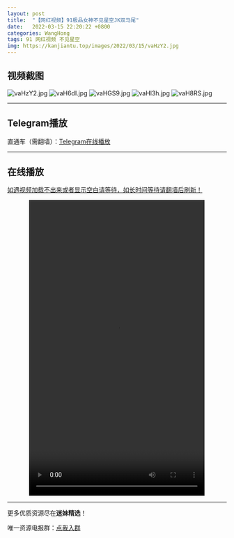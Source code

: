 ```yaml
---
layout: post
title:  "【网红视频】91极品女神不见星空JK双马尾"
date:   2022-03-15 22:20:22 +0800
categories: WangHong
tags: 91 网红视频 不见星空
img: https://kanjiantu.top/images/2022/03/15/vaHzY2.jpg
---
```



## 视频截图

![vaHzY2.jpg](https://kanjiantu.top/images/2022/03/15/vaHzY2.jpg)
![vaH6dI.jpg](https://kanjiantu.top/images/2022/03/15/vaH6dI.jpg)
![vaHGS9.jpg](https://kanjiantu.top/images/2022/03/15/vaHGS9.jpg)
![vaHl3h.jpg](https://kanjiantu.top/images/2022/03/15/vaHl3h.jpg)
![vaH8RS.jpg](https://kanjiantu.top/images/2022/03/15/vaH8RS.jpg)

* * *
## Telegram播放

直通车（需翻墙）：[Telegram在线播放](https://t.me/mimeijingxuan/53)

* * *
## 在线播放
<u>如遇视频加载不出来或者显示空白请等待，如长时间等待请翻墙后刷新！</u>
<center><video src="https://publer.io/uploads/tmp/1648038051-24142-0687-5442/6eb5e9b11562b4a06f0c30f9dabc1a11.mp4" width="80%" height="680px" controls="controls"></video></center>

* * *
更多优质资源尽在**迷妹精选**！

唯一资源电报群：[点我入群](https://t.me/mimeijingxuan)


